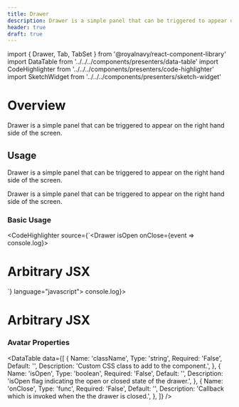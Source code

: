 ```yaml
---
title: Drawer
description: Drawer is a simple panel that can be triggered to appear on the right hand side of the screen.
header: true
draft: true
---
```


import { Drawer, Tab, TabSet } from '@royalnavy/react-component-library'
import DataTable from '../../../components/presenters/data-table'
import CodeHighlighter from '../../../components/presenters/code-highlighter'
import SketchWidget from '../../../components/presenters/sketch-widget'

# Overview

Drawer is a simple panel that can be triggered to appear on the right hand side of the screen.

## Usage

Drawer is a simple panel that can be triggered to appear on the right hand side of the screen.

<TabSet>
<Tab title="Design">

  <SketchWidget name="Drawer" href="/standards-toolkit.sketch" />
  
</Tab>
<Tab title="Develop">

Drawer is a simple panel that can be triggered to appear on the right hand side of the screen.

### Basic Usage

<CodeHighlighter source={`<Drawer isOpen onClose={event => console.log}>
  <h1>Arbitrary JSX</h1>
</Drawer>
`} language="javascript">
<Drawer isOpen onClose={event => console.log}>
  <h1>Arbitrary JSX</h1>
</Drawer>
</CodeHighlighter>


### Avatar Properties
<DataTable data={[
  {
    Name: 'className',
    Type: 'string',
    Required: 'False',
    Default: '',
    Description: 'Custom CSS class to add to the component.',
  },
  {
    Name: 'isOpen',
    Type: 'boolean',
    Required: 'False',
    Default: '',
    Description: 'isOpen flag indicating the open or closed state of the drawer.',
  },
  {
    Name: 'onClose',
    Type: 'func',
    Required: 'False',
    Default: '',
    Description: 'Callback which is invoked when the the drawer is closed.',
  },
]} />
</Tab>
</TabSet>
